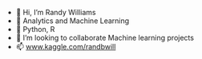 - 👋 Hi, I’m Randy Williams
- 👀 Analytics and Machine Learning
- 🌱 Python, R
- 💞️ I’m looking to collaborate Machine learning projects
- 📫 www.kaggle.com/randbwill

<!---
randbwill/randbwill is a ✨ special ✨ repository because its `README.md` (this file) appears on your GitHub profile.
You can click the Preview link to take a look at your changes.
--->
